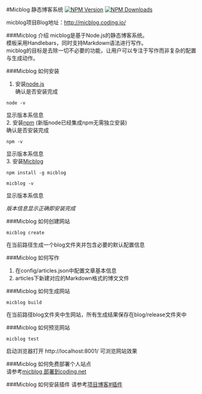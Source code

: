 #Micblog 静态博客系统
[![NPM Version](http://img.shields.io/npm/v/micblog.svg?style=flat)](https://www.npmjs.org/package/micblog)
[![NPM Downloads](https://img.shields.io/npm/dm/micblog.svg?style=flat)](https://www.npmjs.org/package/micblog)


micblog项目Blog地址：<http://micblog.coding.io/>   



###Micblog 介绍
micblog是基于Node.js的静态博客系统。  
模板采用Handlebars，同时支持Markdown语法进行写作。  
micblog的目标是去除一切不必要的功能，让用户可以专注于写作而非复杂的配置与生成动作。  


###Micblog 如何安装
1. 安装[node.js](http://nodejs.org/)    
确认是否安装完成   
```
node -v
```   
显示版本系信息   
2. 安装[npm](https://www.npmjs.com/) (新版node已经集成npm无需独立安装)   
确认是否安装完成   
```
npm -v
```   
显示版本系信息  
3. 安装[Micblog](http://micblog.coding.io/)   
```
npm install -g micblog
```   
```
micblog -v
```   
显示版本系信息  

_版本信息显示正确即安装完成_

###Micblog 如何创建网站  
```
micblog create
```   
在当前路径生成一个blog文件夹并包含必要的默认配置信息   

###Micblog 如何写作  
1. 在config/articles.json中配置文章基本信息
2. articles下新建对应的Markdown格式的博文文件

###Micblog 如何生成网站  
```
micblog build
```   
在当前路径blog文件夹中生网站，所有生成结果保存在blog/release文件夹中   

###Micblog 如何预览网站  
```
micblog test
```   
启动浏览器打开 http://localhost:8001/ 可浏览网站效果

###Micblog 如何免费部署个人站点  
请参考[micblog 部署到coding.net](http://micblog.coding.io/articles/micblogDeploy.html)


###Micblog 如何安装插件
请参考[项目博客#插件](http://micblog.coding.io/tags.html#%E6%8F%92%E4%BB%B6)

